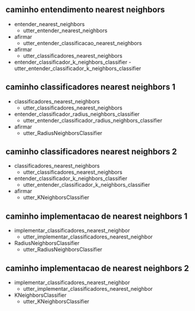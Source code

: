 ## caminho entendimento nearest neighbors
* entender_nearest_neighbors
    - utter_entender_nearest_neighbors
* afirmar
    -  utter_entender_classificacao_nearest_neighbors
* afirmar
    - utter_classificadores_nearest_neighbors
* entender_classificador_k_neighbors_classifier
    -utter_entender_classificador_k_neighbors_classifier

## caminho classificadores nearest neighbors 1
* classificadores_nearest_neighbors
    - utter_classificadores_nearest_neighbors
* entender_classificador_radius_neighbors_classifier
    - utter_entender_classificador_radius_neighbors_classifier
* afirmar
    - utter_RadiusNeighborsClassifier

## caminho classificadores nearest neighbors 2
* classificadores_nearest_neighbors
    - utter_classificadores_nearest_neighbors
* entender_classificador_k_neighbors_classifier
    - utter_entender_classificador_k_neighbors_classifier
* afirmar
    - utter_KNeighborsClassifier

## caminho implementacao de nearest neighbors 1
* implementar_classificadores_nearest_neighbor
    - utter_implementar_classificadores_nearest_neighbor
* RadiusNeighborsClassifier
    - utter_RadiusNeighborsClassifier

## caminho implementacao de nearest neighbors 2
* implementar_classificadores_nearest_neighbor
    - utter_implementar_classificadores_nearest_neighbor
* KNeighborsClassifier
    - utter_KNeighborsClassifier